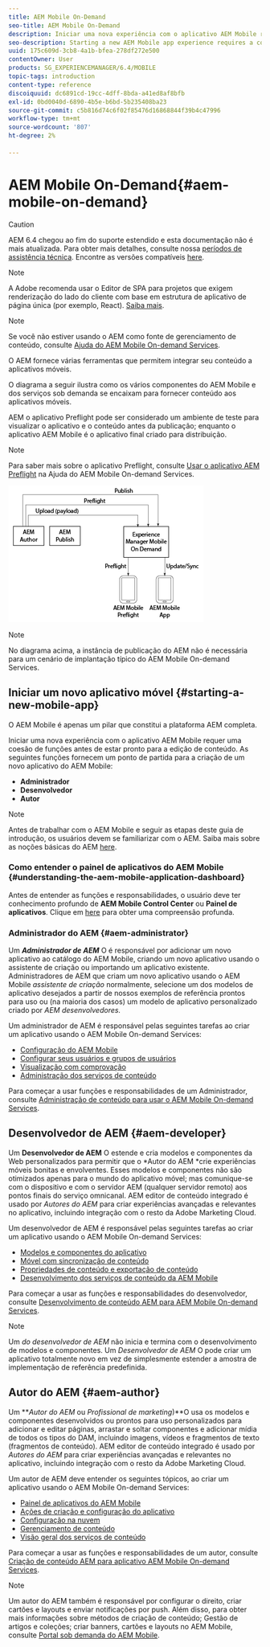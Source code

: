 ```yaml
---
title: AEM Mobile On-Demand
seo-title: AEM Mobile On-Demand
description: Iniciar uma nova experiência com o aplicativo AEM Mobile requer uma coesão de funções antes de estar pronto para a edição de conteúdo. Siga esta página para começar a usar AEM serviços sob demanda para dispositivos móveis.
seo-description: Starting a new AEM Mobile app experience requires a cohesion of roles before it is ready for content editing. Follow this page to get started with AEM mobile On-Demand services.
uuid: 175c609d-3cb8-4a1b-bfea-278df272e500
contentOwner: User
products: SG_EXPERIENCEMANAGER/6.4/MOBILE
topic-tags: introduction
content-type: reference
discoiquuid: dc6891cd-19cc-4dff-8bda-a41ed8af8bfb
exl-id: 0bd0040d-6890-4b5e-b6bd-5b235408ba23
source-git-commit: c5b816d74c6f02f85476d16868844f39b4c47996
workflow-type: tm+mt
source-wordcount: '807'
ht-degree: 2%

---
```


# AEM Mobile On-Demand{#aem-mobile-on-demand}

>[!CAUTION]
>
>AEM 6.4 chegou ao fim do suporte estendido e esta documentação não é mais atualizada. Para obter mais detalhes, consulte nossa [períodos de assistência técnica](https://helpx.adobe.com/br/support/programs/eol-matrix.html). Encontre as versões compatíveis [here](https://experienceleague.adobe.com/docs/).

>[!NOTE]
>
>A Adobe recomenda usar o Editor de SPA para projetos que exigem renderização do lado do cliente com base em estrutura de aplicativo de página única (por exemplo, React). [Saiba mais](/help/sites-developing/spa-overview.md).

>[!NOTE]
>
>Se você não estiver usando o AEM como fonte de gerenciamento de conteúdo, consulte [Ajuda do AEM Mobile On-demand Services](https://helpx.adobe.com/digital-publishing-solution/topics.html).

O AEM fornece várias ferramentas que permitem integrar seu conteúdo a aplicativos móveis.

O diagrama a seguir ilustra como os vários componentes do AEM Mobile e dos serviços sob demanda se encaixam para fornecer conteúdo aos aplicativos móveis.

AEM o aplicativo Preflight pode ser considerado um ambiente de teste para visualizar o aplicativo e o conteúdo antes da publicação; enquanto o aplicativo AEM Mobile é o aplicativo final criado para distribuição.

>[!NOTE]
>
>Para saber mais sobre o aplicativo Preflight, consulte [Usar o aplicativo AEM Preflight](https://helpx.adobe.com/digital-publishing-solution/help/preflight-app.html) na Ajuda do AEM Mobile On-demand Services.

![chlimage_1-171](assets/chlimage_1-171.png)

>[!NOTE]
>
>No diagrama acima, a instância de publicação do AEM não é necessária para um cenário de implantação típico do AEM Mobile On-demand Services.

## Iniciar um novo aplicativo móvel {#starting-a-new-mobile-app}

O AEM Mobile é apenas um pilar que constitui a plataforma AEM completa.

Iniciar uma nova experiência com o aplicativo AEM Mobile requer uma coesão de funções antes de estar pronto para a edição de conteúdo. As seguintes funções fornecem um ponto de partida para a criação de um novo aplicativo do AEM Mobile:

* **Administrador**
* **Desenvolvedor**
* **Autor**

>[!NOTE]
>
>Antes de trabalhar com o AEM Mobile e seguir as etapas deste guia de introdução, os usuários devem se familiarizar com o AEM. Saiba mais sobre as noções básicas do AEM [here](/help/sites-deploying/deploy.md).

### Como entender o painel de aplicativos do AEM Mobile {#understanding-the-aem-mobile-application-dashboard}

Antes de entender as funções e responsabilidades, o usuário deve ter conhecimento profundo de **AEM Mobile Control Center** ou **Painel de aplicativos**. Clique em [here](/help/mobile/mobile-apps-ondemand-application-dashboard.md) para obter uma compreensão profunda.

### Administrador do AEM {#aem-administrator}

Um ***Administrador de AEM*** O é responsável por adicionar um novo aplicativo ao catálogo do AEM Mobile, criando um novo aplicativo usando o assistente de criação ou importando um aplicativo existente. Administradores de AEM que criam um novo aplicativo usando o AEM Mobile *assistente de criação* normalmente, selecione um dos modelos de aplicativo desejados a partir de nossos exemplos de referência prontos para uso ou (na maioria dos casos) um modelo de aplicativo personalizado criado por *AEM desenvolvedores.*

Um administrador de AEM é responsável pelas seguintes tarefas ao criar um aplicativo usando o AEM Mobile On-demand Services:

* [Configuração do AEM Mobile](/help/mobile/aem-mobile-setup.md)
* [Configurar seus usuários e grupos de usuários](/help/mobile/aem-mobile-configure-users.md)
* [Visualização com comprovação](/help/mobile/aem-mobile-manage-ondemand-services.md)
* [Administração dos serviços de conteúdo](/help/mobile/developing-content-services.md)

Para começar a usar funções e responsabilidades de um Administrador, consulte [Administração de conteúdo para usar o AEM Mobile On-demand Services](/help/mobile/aem-mobile.md).

## Desenvolvedor de AEM {#aem-developer}

Um **Desenvolvedor de AEM** O estende e cria modelos e componentes da Web personalizados para permitir que o *Autor do AEM *crie experiências móveis bonitas e envolventes. Esses modelos e componentes não são otimizados apenas para o mundo do aplicativo móvel; mas comunique-se com o dispositivo e com o servidor AEM (qualquer servidor remoto) aos pontos finais do serviço omnicanal. AEM editor de conteúdo integrado é usado por *Autores do AEM* para criar experiências avançadas e relevantes no aplicativo, incluindo integração com o resto da Adobe Marketing Cloud.

Um desenvolvedor de AEM é responsável pelas seguintes tarefas ao criar um aplicativo usando o AEM Mobile On-demand Services:

* [Modelos e componentes do aplicativo](/help/mobile/app-templates-and-components1.md)
* [Móvel com sincronização de conteúdo](/help/mobile/mobile-ondemand-contentsync.md)
* [Propriedades de conteúdo e exportação de conteúdo](/help/mobile/on-demand-content-properties-exporting.md)
* [Desenvolvimento dos serviços de conteúdo da AEM Mobile](/help/mobile/developing-content-services.md)

Para começar a usar as funções e responsabilidades do desenvolvedor, consulte [Desenvolvimento de conteúdo AEM para AEM Mobile On-demand Services](/help/mobile/aem-mobile-on-demand.md).

>[!NOTE]
>
>Um *do desenvolvedor de AEM* não inicia e termina com o desenvolvimento de modelos e componentes. Um *Desenvolvedor de AEM* O pode criar um aplicativo totalmente novo em vez de simplesmente estender a amostra de implementação de referência predefinida.

## Autor do AEM {#aem-author}

Um ***Autor do AEM* ou *Profissional de marketing*)**O usa os modelos e componentes desenvolvidos ou prontos para uso personalizados para adicionar e editar páginas, arrastar e soltar componentes e adicionar mídia de todos os tipos do DAM, incluindo imagens, vídeos e fragmentos de texto (fragmentos de conteúdo). AEM editor de conteúdo integrado é usado por *Autores do AEM* para criar experiências avançadas e relevantes no aplicativo, incluindo integração com o resto da Adobe Marketing Cloud.

Um autor de AEM deve entender os seguintes tópicos, ao criar um aplicativo usando o AEM Mobile On-demand Services:

* [Painel de aplicativos do AEM Mobile](/help/mobile/mobile-apps-ondemand-application-dashboard.md)
* [Ações de criação e configuração do aplicativo](/help/mobile/mobile-apps-ondemand-application-create-configure-action.md)
* [Configuração na nuvem](/help/mobile/mobile-on-demand-associating-an-on-demand-app-to-cloud-configuration.md)
* [Gerenciamento de conteúdo](/help/mobile/mobile-apps-ondemand-manage-content-ondemand.md)
* [Visão geral dos serviços de conteúdo](/help/mobile/develop-content-as-a-service.md)

Para começar a usar as funções e responsabilidades de um autor, consulte [Criação de conteúdo AEM para aplicativo AEM Mobile On-demand Services](/help/mobile/mobile-apps-ondemand.md).

>[!NOTE]
>
>Um autor do AEM também é responsável por configurar o direito, criar cartões e layouts e enviar notificações por push. Além disso, para obter mais informações sobre métodos de criação de conteúdo; Gestão de artigos e coleções; criar banners, cartões e layouts no AEM Mobile, consulte [Portal sob demanda do AEM Mobile](https://helpx.adobe.com/digital-publishing-solution/topics.html#dynamicpod_reference_2).
